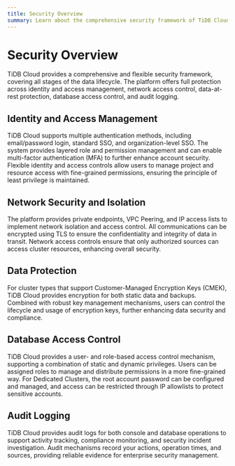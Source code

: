 ```yaml
---
title: Security Overview
summary: Learn about the comprehensive security framework of TiDB Cloud, including identity management, network isolation, data protection, access control, and auditing.
---
```


# Security Overview

TiDB Cloud provides a comprehensive and flexible security framework, covering all stages of the data lifecycle. The platform offers full protection across identity and access management, network access control, data-at-rest protection, database access control, and audit logging.

## Identity and Access Management

TiDB Cloud supports multiple authentication methods, including email/password login, standard SSO, and organization-level SSO.
The system provides layered role and permission management and can enable multi-factor authentication (MFA) to further enhance account security. Flexible identity and access controls allow users to manage project and resource access with fine-grained permissions, ensuring the principle of least privilege is maintained.

## Network Security and Isolation

The platform provides private endpoints, VPC Peering, and IP access lists to implement network isolation and access control.
All communications can be encrypted using TLS to ensure the confidentiality and integrity of data in transit. Network access controls ensure that only authorized sources can access cluster resources, enhancing overall security.

## Data Protection

For cluster types that support Customer-Managed Encryption Keys (CMEK), TiDB Cloud provides encryption for both static data and backups.
Combined with robust key management mechanisms, users can control the lifecycle and usage of encryption keys, further enhancing data security and compliance.

## Database Access Control

TiDB Cloud provides a user- and role-based access control mechanism, supporting a combination of static and dynamic privileges. Users can be assigned roles to manage and distribute permissions in a more fine-grained way.
For Dedicated Clusters, the root account password can be configured and managed, and access can be restricted through IP allowlists to protect sensitive accounts.

## Audit Logging

TiDB Cloud provides audit logs for both console and database operations to support activity tracking, compliance monitoring, and security incident investigation.
Audit mechanisms record your actions, operation times, and sources, providing reliable evidence for enterprise security management.
